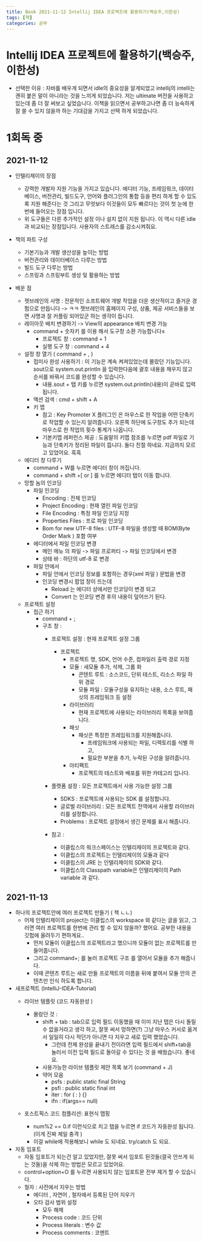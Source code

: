 ```yaml
---
title: Book 2021-11-12 Intellij IDEA 프로젝트에 활용하기(백승주,이한성)
tags: [책]
categories: 공부
---
```


# Intellij IDEA 프로젝트에 활용하기(백승주,이한성)

- 선택한 이유 : 자바를 배우게 되면서 idle의 중요성을 알게되었고 intellij의 intelli는 괜히 붙은 말이 아니라는 것을 느끼게 되었습니다. 저는 ultimate 버전을 사용하고 있는데 좀 더 잘 써보고 싶었습니다. 이책을 읽으면서 공부하고나면 좀 더 능숙하게 잘 쓸 수 있지 않을까 하는 기대감을 가지고 선택 하게 되었습니다.

# 1회독 중 
## 2021-11-12
- 인텔리제이의 장점
    - 강력한 개발자 지원 기능을 가지고 있습니다. 에디터 기능, 프레임워크, 데이터베이스, 버전관리, 빌드도구, 언어와 플러그인의 통합 등을 편리 하게 할 수 있도록 지원 해준다는 것 그리고 무엇보다 이것들이 모두 빠르다는 것이 첫 눈에 한번에 들어오는 장점 입니다.
    - 위 도구들은 다른 추가적인 설정 이나 설치 없이 지원 됩니다. 이 역시 다른 idle과 비교되는 장점입니다. 사용자의 스트레스를 감소시켜줘요.

- 책의 파트 구성
    - 기본기능과 개발 생산성을 높이는 방법
    - 버전관리와 데이터베이스 다루는 방법
    - 빌드 도구 다루는 방법
    - 스프링과 스프링부트 생성 및 활용하는 방법

- 배운 점
    - 젯브레인의 사명 : 전문적인 소프트웨어 개발 작업을 더운 생산적이고 즐거운 경험으로 만듭니다 -> ㅋㅋ 젯브레인의 홈페이지 구성, 상품, 제공 서비스들을 보면 사명과 잘 커플링 되어있군 하는 생각이 듭니다.
    - 레이아웃 배치 변경하기 -> View의 appearance 배치 변경 가능
        - command + 숫자키 를 이용 해서 도구창 소환 가능합니다≤
            - 프로젝트 창 : command + 1
            - 실행 도구 창 : command  + 4      
    - 설정 창 열기 ( command + , )
        - 접미사 완성 사용하기 : 이 기능은 계속 켜져있었는데 몰랐던 기능입니다. sout으로 system.out.println 을 입력한다음에 괄호 내용을 채우지 않고 순서를 바꿔서 코드를 완성할 수 있습니다.
          - 내용.sout + 탭 키를 누르면 system.out.println(내용)이 곧바로 입력 됩니다.
        - 액션 검색 : cmd + shift + A 
        - 키 맵
          - 참고 : Key Promoter X 플러그인 은 마우스로 한 작업을 어떤 단축키로 작업할 수 있는지 알려줍니다. 오른쪽 하단에 도구창도 추가 되는데 마우스로 한 작업의 횟수 통계가 나옵니다.
          - 기본키맵 레퍼런스 제공 : 도움말의 키맵 참조를 누르면 pdf 파일로 기능과 단축키가 정리된 파일이 뜹니다. 둘다 친절 하네요. 지금까지 모르고 있었어요. 흑흑 
    - 에디터 창 다루기 
      - command + W를 누르면 에디터 창이 꺼집니다. 
      - command + shift +[  or ] 를 누르면 에디터 탭이 이동 합니다. 
    - 망할 놈의 인코딩 
      - 파일 인코딩 
        - Encoding   : 전체 인코딩 
        - Project Encoding     : 현재 열린 파일 인코딩
        - File Encoding  : 특정 파일 인코딩 지정 
        - Properties Files  : 프로 파일 인코딩              
        - Bom for new UTF-8 files : UTF-8 파일을 생성할 때 BOM(Byte Order Mark ) 포함 여부 
      - 에디터에서 파일 인코딩 변경 
        - 메인 메뉴 의 파일 -> 파일 프로퍼티 -> 파일 인코딩에서 변경 
        - 상태 바 : 하단의 utf-8 로 변경 
      - 파일 안에서 
        - 파일 안에서 인코딩 정보를 포함하는 경우(xml 파일 )  문법을 변경 
        - 인코딩 변경시 팝업 창이 뜨는데 
          - Reload 는 에디터 상에서만 인코딩이 변경 되고 
          - Convert 는 인코딩 변경 후의 내용이 덮어쓰기 된다. 
    - 프로젝트 설정
      - 접근 하기 
        - command + ; 
        - 구조 창 : 
          - 프로젝트 설정 : 현재 프로젝트 설정 그룹
            - 프로젝트 
              - 프로젝트 명, SDK, 언어 수준, 컴파일러 출력 경로 지정 
              - 모듈 : 새모듈 추가, 삭제, 그룹 화 
                - 콘텐트 루트 : 소스코드, 단위 테스트, 리소스 파일 하위 경로 
                - 모듈 파일 : 모듈구성을 유지하는 내용, 소스 루트, 패싯의 프레임워크 등 설정
              - 라이브러리
                - 현재 프로젝트에 사용되는 라이브러리 목록을 보여줍니다. 
              - 패싯  
                - 패싯은 특정한 프레임워크를 지원해줍니다. 
                  - 프레임워크에 사용되는 파일, 디렉토리를 식별 하고,
                  - 필요한 부분을 추가, 누락된 구성을 알려줍니다. 
              - 아티펙트 
                - 프로젝트의 테스트와 배포를 위한 카테고리 입니다. 
                
          - 플랫폼 설정 : 모든 프로젝트에서 사용 가능한 설정 그룹 
            - SDKS : 프로젝트에 사용되는 SDK 를 설정합니다. 
            - 글로벌 라이브러리 : 모든 프로젝트 전역에서 사용할 라이브러리를 설정합니다.
            - Problems : 프로젝트 설정에서 생긴 문제를 표시 해줍니다. 
          - 참고 : 
            - 이클립스의 워크스페이스는 인텔리제이의 프로젝트와 같다. 
            - 이클립스의 프로젝트는 인텔리제이의 모듈과 같다
            - 이클립스의 JRE 는 인텔리제이의 SDK와 같다. 
            - 이클립스의 Classpath variable은 인텔리제이의 Path variable 과 같다. 
            
## 2021-11-13 
- 하나의 프로젝트안에 여러 프로젝트 만들기 ( 책 ㄴㄴ)
  - 어제 인텔리제이의 project는 이클립스의 workspace 와 같다는 글을 읽고, 그러면 여러 프로젝트를 한번에 관리 할 수 있지 않을까? 했어요. 공부한 내용을 깃헙에 올려두기 편하게요..
    - 먼저 모듈이 이클립스의 프로젝트라고 했으니까 모듈이 없는 프로젝트를 만들어줍니다. 
    - 그리고 command+; 를 눌러 프로젝트 구조 를 열어서 모듈을 추가 해줍니다. 
    - 이때 콘텐츠 루트는 새로 만들 프로젝트의 이름을 뒤에 붙여서 모듈 안의 콘텐츠만 인식 하도록 합니다. 
- 새프로젝트 (IntelliJ-IDEA-Tutorial)
  - 라이브 템플릿 (코드 자동완성 )
    - 몰랐던 것 : 
      - shift + tab : tab으로 입력 필드 이동했을 때 이미 지난 탭은 다시 돌릴 수 없을거라고 생각 하고, 잘못 써서 망하면(?) 그냥 마우스 커서로 옮겨서 일일히 다시 적던가 아니면 다 지우고 새로 입력 했었습니다.
        - 그런데 전체 완성을 끝내기 전이라면 입력 필드에서 shift+tab을 눌러서 이전 입력 필드로 돌아갈 수 있다는 것 을 배웠습니다. 좋네요.
      - 사용가능한 라이브 템플릿 제안 목록 보기 (command + J)
      - 약어 모음 
        - psfs : public static final String 
        - psfi : public static final int 
        - iter : for ( : ) {}
        - ifn : if(args== null)
  
  - 포스트픽스 코드 컴플리션: 표현식 맵핑 
    - num%2 == 0.if 이런식으로 치고 탭을 누르면 if 코드가 자동완성 됩니다. (이게 진짜 제일 충격 )
    - 이걸 while에 적용해보니 while 도 되네요. try/catch 도 되요. 
- 자동 임포트 
  - 자동 임포트가 되는건 알고 있었지만, 잘못 써서 임포트 된것들(결국 안쓰게 되는 것들)을 삭제 하는 방법은 모르고 있었어요.
  - control+option+O 를 누르면 사용되지 않는 임포트문 전부 제거 할 수 있습니다. 
  - 철자 : 사전에서 지우는 방법
    - 에디터 , 자연어 , 철자에서 등록된 단어 지우기 
    - 오타 검사 범위 설정 
      - 모두 해제 
      - Process code : 코드 단위 
      - Process literals : 변수 값 
      - Process comments : 코멘트 